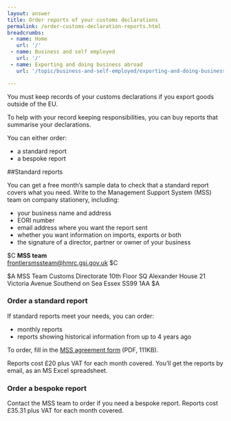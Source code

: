 ```yaml
---
layout: answer
title: Order reports of your customs declarations
permalink: /order-customs-declaration-reports.html
breadcrumbs:
 - name: Home
   url: '/'
 - name: Business and self employed
   url: '/'
 - name: Exporting and doing business abroad
   url: '/topic/business-and-self-employed/exporting-and-doing-business-abroad.html'

---
```


You must keep records of your customs declarations if you export goods outside of the EU.

To help with your record keeping responsibilities, you can buy reports that summarise your declarations.

You can either order:

- a standard report
- a bespoke report


##Standard reports

You can get a free month’s sample data to check that a standard report covers what you need. Write to the Management Support System (MSS) team on company stationery, including:

- your business name and address
- EORI number
- email address where you want the report sent
- whether you want information on imports, exports or both
- the signature of a director, partner or owner of your business

$C 
**MSS team**  
<frontiersmssteam@hmrc.gsi.gov.uk>
$C  

$A
MSS Team
Customs Directorate
10th Floor SQ
Alexander House
21 Victoria Avenue
Southend on Sea
Essex
SS99 1AA 
$A

### Order a standard report

If standard reports meet your needs, you can order:

- monthly reports
- reports showing historical information from up to 4 years ago

To order, fill in the [MSS agreement form](https://www.gov.uk/government/uploads/system/uploads/attachment_data/file/381489/Agreement_for_the_Sale_of_Management_Support_System__MSS__Data.pdf) (PDF, 111KB). 

Reports cost £20 plus VAT for each month covered. You’ll get the reports by email, as an MS Excel spreadsheet.

### Order a bespoke report

Contact the MSS team to order if you need a bespoke report. Reports cost £35.31 plus VAT for each month covered.
